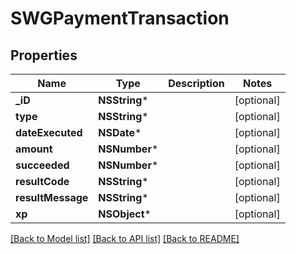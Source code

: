 # SWGPaymentTransaction

## Properties
Name | Type | Description | Notes
------------ | ------------- | ------------- | -------------
**_iD** | **NSString*** |  | [optional] 
**type** | **NSString*** |  | [optional] 
**dateExecuted** | **NSDate*** |  | [optional] 
**amount** | **NSNumber*** |  | [optional] 
**succeeded** | **NSNumber*** |  | [optional] 
**resultCode** | **NSString*** |  | [optional] 
**resultMessage** | **NSString*** |  | [optional] 
**xp** | **NSObject*** |  | [optional] 

[[Back to Model list]](../README.md#documentation-for-models) [[Back to API list]](../README.md#documentation-for-api-endpoints) [[Back to README]](../README.md)


